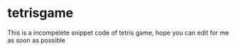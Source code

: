 # tetrisgame
This is a incompelete snippet code of tetris game, hope you can edit for me as soon as possible
